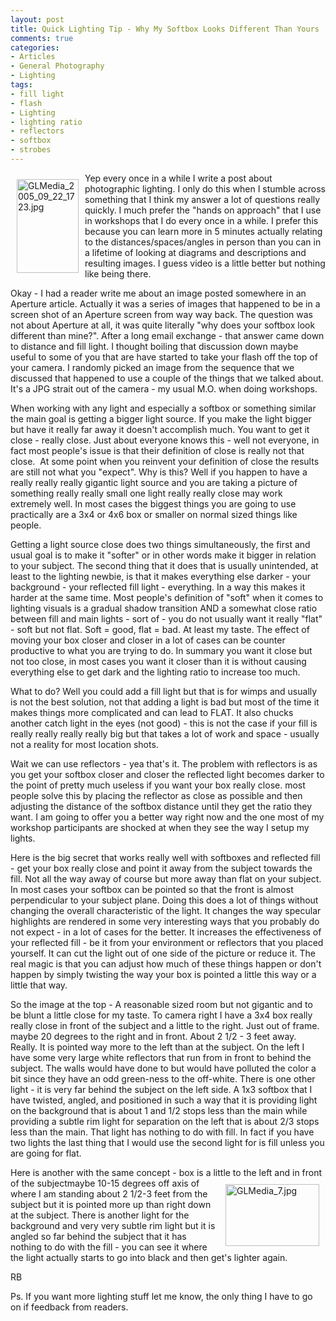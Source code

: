 ```yaml
---
layout: post
title: Quick Lighting Tip - Why My Softbox Looks Different Than Yours
comments: true
categories:
- Articles
- General Photography
- Lighting
tags:
- fill light
- flash
- Lighting
- lighting ratio
- reflectors
- softbox
- strobes
---
```

<a rel="lightbox" href="/wp-content/uploads/2009/12/GLMedia_2005_09_22_1723.jpg"><img title="GLMedia_2005_09_22_1723.jpg" src="/wp-content/uploads/2009/12/.thumbs/.GLMedia_2005_09_22_1723.jpg" border="0" alt="GLMedia_2005_09_22_1723.jpg" hspace="10" vspace="10" width="99" height="150" align="left" /></a>Yep every once in a while I write a post about photographic lighting. I only do this when I stumble across something that I think my answer a lot of questions really quickly. I much prefer the "hands on approach" that I use in workshops that I do every once in a while. I prefer this because you can learn more in 5 minutes actually relating to the distances/spaces/angles in person than you can in a lifetime of looking at diagrams and descriptions and resulting images. I guess video is a little better but nothing like being there.

Okay - I had a reader write me about an image posted somewhere in an Aperture article. Actually it was a series of images that happened to be in a screen shot of an Aperture screen from way way back. The question was not about Aperture at all, it was quite literally "why does your softbox look different than mine?". After a long email exchange - that answer came down to distance and fill light. I thought boiling that discussion down maybe useful to some of you that are have started to take your flash off the top of your camera. I randomly picked an image from the sequence that we discussed that happened to use a couple of the things that we talked about. It's a JPG strait out of the camera - my usual M.O. when doing workshops.

When working with any light and especially a softbox or something similar the main goal is getting a bigger light source. If you make the light bigger but have it really far away it doesn't accomplish much. You want to get it close - really close. Just about everyone knows this - well not everyone, in fact most people's issue is that their definition of close is really not that close.  At some point when you reinvent your definition of close the results are still not what you "expect". Why is this? Well if you happen to have a really really really gigantic light source and you are taking a picture of something really really small one light really really close may work extremely well. In most cases the biggest things you are going to use practically are a 3x4 or 4x6 box or smaller on normal sized things like people.

Getting a light source close does two things simultaneously, the first and usual goal is to make it "softer" or in other words make it bigger in relation to your subject. The second thing that it does that is usually unintended, at least to the lighting newbie, is that it makes everything else darker - your background - your reflected fill light - everything. In a way this makes it harder at the same time. Most people's definition of "soft" when it comes to lighting visuals is a gradual shadow transition AND a somewhat close ratio between fill and main lights - sort of - you do not usually want it really "flat" - soft but not flat. Soft = good, flat = bad. At least my taste. The effect of moving your box closer and closer in a lot of cases can be counter productive to what you are trying to do. In summary you want it close but not too close, in most cases you want it closer than it is without causing everything else to get dark and the lighting ratio to increase too much.

What to do? Well you could add a fill light but that is for wimps and usually is not the best solution, not that adding a light is bad but most of the time it makes things more complicated and can lead to FLAT. It also chucks another catch light in the eyes (not good) - this is not the case if your fill is really really really really big but that takes a lot of work and space - usually not a reality for most location shots.

Wait we can use reflectors - yea that's it. The problem with reflectors is as you get your softbox closer and closer the reflected light becomes darker to the point of pretty much useless if you want your box really close. most people solve this by placing the reflector as close as possible and then adjusting the distance of the softbox distance until they get the ratio they want. I am going to offer you a better way right now and the one most of my workshop participants are shocked at when they see the way I setup my lights.

Here is the big secret that works really well with softboxes and reflected fill - get your box really close and point it away from the subject towards the fill. Not all the way away of course but more away than flat on your subject. In most cases your softbox can be pointed so that the front is almost perpendicular to your subject plane. Doing this does a lot of things without changing the overall characteristic of the light. It changes the way specular highlights are rendered in some very interesting ways that you probably do not expect - in a lot of cases for the better. It increases the effectiveness of your reflected fill - be it from your environment or reflectors that you placed yourself. It can cut the light out of one side of the picture or reduce it. The real magic is that you can adjust how much of these things happen or don't happen by simply twisting the way your box is pointed a little this way or a little that way.

So the image at the top - A reasonable sized room but not gigantic and to be blunt a little close for my taste. To camera right I have a 3x4 box really really close in front of the subject and a little to the right. Just out of frame. maybe 20 degrees to the right and in front. About 2 1/2 - 3 feet away. Really. It is pointed way more to the left than at the subject. On the left I have some very large white reflectors that run from in front to behind the subject. The walls would have done to but would have polluted the color a bit since they have an odd green-ness to the off-white. There is one other light - it is very far behind the subject on the left side. A 1x3 softbox that I have twisted, angled, and positioned in such a way that it is providing light on the background that is about 1 and 1/2 stops less than the main while providing a subtle rim light for separation on the left that is about 2/3 stops less than the main. That light has nothing to do with fill. In fact if you have two lights the last thing that I would use the second light for is fill unless you are going for flat.

Here is another with the same concept - box is a little to the left and in front of the subject<a rel="lightbox" href="/wp-content/uploads/2009/12/GLMedia_7.jpg"><img title="GLMedia_7.jpg" src="/wp-content/uploads/2009/12/.thumbs/.GLMedia_7.jpg" border="0" alt="GLMedia_7.jpg" hspace="10" vspace="10" width="150" height="99" align="right" /></a>maybe 10-15 degrees off axis of where I am standing about 2 1/2-3 feet from the subject but it is pointed more up than right down at the subject. There is another light for the background and very very subtle rim light but it is angled so far behind the subject that it has nothing to do with the fill - you can see it where the light actually starts to go into black and then get's lighter again.

RB

Ps. If you want more lighting stuff let me know, the only thing I have to go on if feedback from readers.